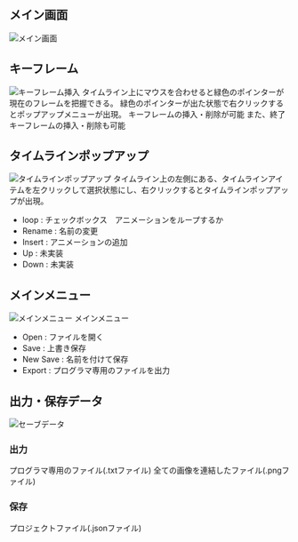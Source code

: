 
## メイン画面
![メイン画面](https://user-images.githubusercontent.com/67222601/189551268-022f4109-ee8f-4e2a-8f6f-a2473a20ba80.png "メイン")

## キーフレーム
![キーフレーム挿入](https://user-images.githubusercontent.com/67222601/189551263-e4a86399-e9f9-4967-8e3b-37a3b3ed3b70.png "キーフレーム挿入")
タイムライン上にマウスを合わせると緑色のポインターが現在のフレームを把握できる。
緑色のポインターが出た状態で右クリックするとポップアップメニューが出現。
キーフレームの挿入・削除が可能
また、終了キーフレームの挿入・削除も可能

## タイムラインポップアップ
![タイムラインポップアップ](https://user-images.githubusercontent.com/67222601/189551264-e0151db5-0fe4-4e7c-99be-982632dbf2aa.png "タイムラインポップアップ")
タイムライン上の左側にある、タイムラインアイテムを左クリックして選択状態にし、右クリックするとタイムラインポップアップが出現。

+ loop : チェックボックス　アニメーションをループするか
+ Rename : 名前の変更
+ Insert : アニメーションの追加
+ Up : 未実装
+ Down : 未実装

## メインメニュー
![メインメニュー](https://user-images.githubusercontent.com/67222601/189551266-25f35e4f-5ee5-42c0-8ee0-54141c2ae6ca.png "メインメニュー")
メインメニュー
+ Open : ファイルを開く
+ Save : 上書き保存
+ New Save : 名前を付けて保存
+ Export : プログラマ専用のファイルを出力

## 出力・保存データ
![セーブデータ](https://user-images.githubusercontent.com/67222601/189551269-57c9b9d0-606f-46ec-ba5d-1c1e9fe8d123.png "セーブデータ")

### 出力
プログラマ専用のファイル(.txtファイル)
全ての画像を連結したファイル(.pngファイル)
### 保存
プロジェクトファイル(.jsonファイル)
